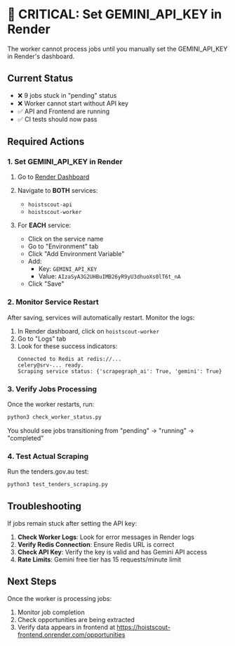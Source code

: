 # 🚨 CRITICAL: Set GEMINI_API_KEY in Render

The worker cannot process jobs until you manually set the GEMINI_API_KEY in Render's dashboard.

## Current Status
- ❌ 9 jobs stuck in "pending" status
- ❌ Worker cannot start without API key
- ✅ API and Frontend are running
- ✅ CI tests should now pass

## Required Actions

### 1. Set GEMINI_API_KEY in Render

1. Go to [Render Dashboard](https://dashboard.render.com)
2. Navigate to **BOTH** services:
   - `hoistscout-api` 
   - `hoistscout-worker`

3. For **EACH** service:
   - Click on the service name
   - Go to "Environment" tab
   - Click "Add Environment Variable"
   - Add:
     - Key: `GEMINI_API_KEY`
     - Value: `AIzaSyA3G2UHBuIMB26yR9yU3dhuoXs0lT6t_nA`
   - Click "Save"

### 2. Monitor Service Restart

After saving, services will automatically restart. Monitor the logs:

1. In Render dashboard, click on `hoistscout-worker`
2. Go to "Logs" tab
3. Look for these success indicators:
   ```
   Connected to Redis at redis://...
   celery@srv-... ready.
   Scraping service status: {'scrapegraph_ai': True, 'gemini': True}
   ```

### 3. Verify Jobs Processing

Once the worker restarts, run:
```bash
python3 check_worker_status.py
```

You should see jobs transitioning from "pending" → "running" → "completed"

### 4. Test Actual Scraping

Run the tenders.gov.au test:
```bash
python3 test_tenders_scraping.py
```

## Troubleshooting

If jobs remain stuck after setting the API key:

1. **Check Worker Logs**: Look for error messages in Render logs
2. **Verify Redis Connection**: Ensure Redis URL is correct
3. **Check API Key**: Verify the key is valid and has Gemini API access
4. **Rate Limits**: Gemini free tier has 15 requests/minute limit

## Next Steps

Once the worker is processing jobs:
1. Monitor job completion
2. Check opportunities are being extracted
3. Verify data appears in frontend at https://hoistscout-frontend.onrender.com/opportunities